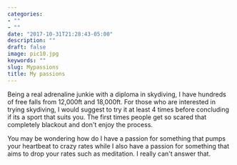 ```yaml
---
categories:
- ""
- ""
date: "2017-10-31T21:28:43-05:00"
description: ""
draft: false
image: pic10.jpg
keywords: ""
slug: Mypassions
title: My passions  
---
```


Being a real adrenaline junkie with a diploma in skydiving, I have hundreds of free falls from 12,000ft and 18,000ft. For those who are interested in trying skydiving, I would suggest to try it at least 4 times before concluding if its a sport that suits you. The first times people get so scared that completely blackout and don't enjoy the process.

You may be wondering how do I have a passion for something that pumps your heartbeat to crazy rates while I also have a passion for something that aims to drop your rates such as meditation. I really can't answer that. 